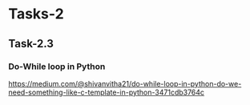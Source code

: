 # Tasks-2

## Task-2.3

### Do-While loop in Python 
https://medium.com/@shivanvitha21/do-while-loop-in-python-do-we-need-something-like-c-template-in-python-3471cdb3764c


